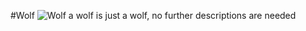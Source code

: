 #Wolf
![Wolf](https://upload.wikimedia.org/wikipedia/commons/thumb/6/68/Eurasian_wolf_2.jpg/250px-Eurasian_wolf_2.jpg)
a wolf is just a wolf, no further descriptions are needed
